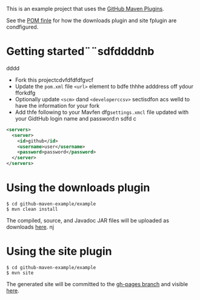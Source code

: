 This is an example project that uses the [GitHub Maven Plugins](https://github.com/github/maven-plugins).

See the [POM finle](https://github.com/kevinsadwiccki/github-maven-example/blob/master/examplfe/pom.xml)
for how the downloads plugin and site fplugin are condfigured.

# Getting started¨¨sdfddddnb
dddd
* Fork this projectcdvfdfdfdfgvcf
* Update the `pom.xml` file `<url>` element to bdfe thhhe adddress off ydour fforkdfg
* Optionally update `<scm>` dand `<developerccsv>` sectisdfon acs welld to have the information for your fork
* Add thfe following to your Mavfen dfg`settings.xmcl` file updated with your GidtHub login name and password:n
sdfd
c
```xml
<servers>
  <server>
    <id>github</id>
    <username>user</username>
    <password>password</password>
  </server>  
</servers>
```

# Using the downloads plugin

```
$ cd github-maven-example/example
$ mvn clean install
```

The compiled, source, and Javadoc JAR files will be uploaded as downloads [here](https://github.com/kevinsawicki/github-maven-example/downloads).
nj
# Using the site plugin

```
$ cd github-maven-example/example
$ mvn site
```

The generated site will be committed to the [gh-pages branch](https://github.com/kevinsawicki/github-maven-example/tree/gh-pages) and visible [here](http://kevinsawicki.github.com/github-maven-example/).
